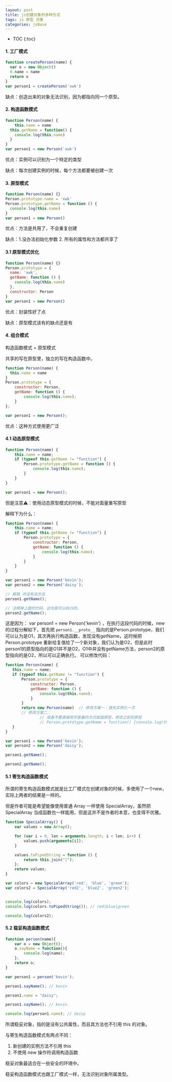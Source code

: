 ```yaml
---
layout: post
title: js创建对象的多种方式
tags: js 原型 对象
categories: jsBase
---
```


* TOC 
{:toc}

#### 1. 工厂模式

```javascript
function createPerson(name) {
  var o = new Object()
  0.name = name
  return o
}
var person1 = createPerson('xwk')
```

缺点：创造出来的对象无法识别，因为都指向同一个原型。

#### 2. 构造函数模式

```javascript
function Person(name) {
	this.name = name
  this.getName = function() {
    console.log(this.name)
  }
}
var person1 = new Person('xwk')
```

优点：实例可以识别为一个特定的类型

缺点：每次创建实例的时候，每个方法都要被创建一次

#### 3. 原型模式

```javascript
function Person(name) {}
Person.prototype.name = 'xwk'
Person.prototype.getName = function () {
  console.log(this.name)
}
var person1 = new Person()
```

优点：方法是共用了，不会重复创建

缺点：1.没办法初始化参数 2. 所有的属性和方法都共享了

#### 3.1 原型模式优化

```javascript
function Person(name) {}
Person.prototype = {
  name: 'xwk',
  getName: function () {
    console.log(this.name)
  },
  constructor: Person
}
var person1 = new Person()
```

优点：封装性好了点

缺点：原型模式该有的缺点还是有

#### 4. 组合模式

构造函数模式 + 原型模式

共享的写在原型里，独立的写在构造函数中。

```javascript
function Person(name) {
  this.name = name
}
Person.prototype = {
    constructor: Person,
    getName: function () {
        console.log(this.name);
    }
};

var person1 = new Person();
```

优点：这种方式使用更广泛

#### 4.1 动态原型模式

```javascript
function Person(name) {
    this.name = name;
    if (typeof this.getName != "function") {
        Person.prototype.getName = function () {
            console.log(this.name);
        }
    }
}

var person1 = new Person();
```

但是注意⚠️：使用动态原型模式的时候，不能对面量重写原型

解释下为什么：

```javascript
function Person(name) {
    this.name = name;
    if (typeof this.getName != "function") {
        Person.prototype = {
            constructor: Person,
            getName: function () {
                console.log(this.name);
            }
        }
    }
}

var person1 = new Person('kevin');
var person2 = new Person('daisy');

// 报错 并没有该方法
person1.getName();

// 注释掉上面的代码，这句是可以执行的。
person2.getName();

```

这是因为： var person1 = new Person('kevin') ，在执行这段代码的时候，new的过程分解如下，首先把 ```person1.__proto__``` 指向的是Person.prototype，我们可以认为是O1，其次再执行构造函数，发现没有getName，这时候把 Person.prototype 重新给复值给了一个新对象，我们认为是O2，但是此时person1的原型指向的是O1并不是O2，O1中并没有getName方法，person2的原型指向的是O2，所以可以正确执行。
可以修改代码：

 ```javascript
function Person(name) {
    this.name = name;
    if (typeof this.getName != "function") {
        Person.prototype = {
            constructor: Person,
            getName: function () {
                console.log(this.name);
            }
        }
        return new Person(name)  // 修改方案一：首先实例化一次
      	// 修改方案二：
				// 或者不要直接用字面量的方式赋值原型，修改之前的原型
				// Person.prototype.getName = function() {console.log(this.name)}
    }
}

var person1 = new Person('kevin');
var person2 = new Person('daisy');

person1.getName();

person2.getName();
 ```

#### 5.1 寄生构造函数模式

所谓的寄生构造函数模式就是比工厂模式在创建对象的时候，多使用了一个new，实际上两者的结果是一样的。

但是作者可能是希望能像使用普通 Array 一样使用 SpecialArray，虽然把 SpecialArray 当成函数也一样能用，但是这并不是作者的本意，也变得不优雅。

```javascript
function SpecialArray() {
    var values = new Array();

    for (var i = 0, len = arguments.length; i < len; i++) {
        values.push(arguments[i]);
    }

    values.toPipedString = function () {
        return this.join("|");
    };
    return values;
}

var colors = new SpecialArray('red', 'blue', 'green');
var colors2 = SpecialArray('red2', 'blue2', 'green2');


console.log(colors);
console.log(colors.toPipedString()); // red|blue|green

console.log(colors2);
```

#### 5.2 稳妥构造函数模式

```javascript
function person(name){
    var o = new Object();
    o.sayName = function(){
        console.log(name);
    };
    return o;
}

var person1 = person('kevin');

person1.sayName(); // kevin

person1.name = "daisy";

person1.sayName(); // kevin

console.log(person1.name); // daisy
```

所谓稳妥对象，指的是没有公共属性，而且其方法也不引用 this 的对象。

与寄生构造函数模式有两点不同：

1. 新创建的实例方法不引用 this
2. 不使用 new 操作符调用构造函数

稳妥对象最适合在一些安全的环境中。

稳妥构造函数模式也跟工厂模式一样，无法识别对象所属类型。
